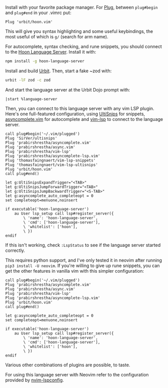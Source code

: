Install with your favorite package manager.  For
[Plug](https://github.com/junegunn/vim-plug), between `plug#begin` and
`plug#end` in your .vimrc put:

```vim
Plug 'urbit/hoon.vim'
```

This will give you syntax highlighting and some useful keybindings, the
most useful of which is `g/` (search for arm name).

For autocomplete, syntax checking, and rune snippets, you should connect
to the [Hoon Language
Server](https://github.com/urbit/hoon-language-server).  Install it
with:

```bash
npm install -g hoon-language-server
```

Install and build [Urbit](https://github.com/urbit/urbit).  Then, start
a fake ~zod with:

```bash
urbit -lF zod -c zod
```

And start the language server at the Urbit Dojo prompt with:

```
|start %language-server
```

Then, you can connect to this language server with any vim LSP plugin.
Here's one full-featured configuration, using
[UltiSnips](https://github.com/SirVer/ultisnips) for snippets,
[asyncomplete.vim](https://gitub.com/prabirshrestha/asyncomplete.vim)
for autocomplete and
[vim-lsp](https://github.com/prabirshrestha/vim-lsp) to connect to the
language server.

```vim
call plug#begin('~/.vim/plugged')
Plug 'SirVer/ultisnips'
Plug 'prabirshrestha/asyncomplete.vim'
Plug 'prabirshrestha/async.vim'
Plug 'prabirshrestha/vim-lsp'
Plug 'prabirshrestha/asyncomplete-lsp.vim'
Plug 'thomasfaingnaert/vim-lsp-snippets'
Plug 'thomasfaingnaert/vim-lsp-ultisnips'
Plug 'urbit/hoon.vim'
call plug#end()

let g:UltiSnipsExpandTrigger="<TAB>"
let g:UltiSnipsJumpForwardTrigger="<TAB>"
let g:UltiSnipsJumpBackwardTrigger="<S-TAB>"
let g:asyncomplete_auto_completeopt = 0
set completeopt=menuone,noinsert

if executable('hoon-language-server')
    au User lsp_setup call lsp#register_server({
        \ 'name': 'hoon-language-server',
        \ 'cmd': ['hoon-language-server'],
        \ 'whitelist': ['hoon'],
        \ })
endif
```

If this isn't working, check `:LspStatus` to see if the language server
started correctly.

This requires python support, and I've only tested it in neovim after
running `pip3 install -U neovim`.  If you're willing to give up rune
snippets, you can get the other features in vanilla vim with this
simpler configuration:

```vim
call plug#begin('~/.vim/plugged')
Plug 'prabirshrestha/asyncomplete.vim'
Plug 'prabirshrestha/async.vim'
Plug 'prabirshrestha/vim-lsp'
Plug 'prabirshrestha/asyncomplete-lsp.vim'
Plug 'urbit/hoon.vim'
call plug#end()

let g:asyncomplete_auto_completeopt = 0
set completeopt=menuone,noinsert

if executable('hoon-language-server')
    au User lsp_setup call lsp#register_server({
        \ 'name': 'hoon-language-server',
        \ 'cmd': ['hoon-language-server'],
        \ 'whitelist': ['hoon'],
        \ })
endif
```

Various other combinations of plugins are possible, to taste.

For using this language server with Neovim refer to the configuration provided by [nvim-lspconfig](https://github.com/neovim/nvim-lspconfig/blob/master/doc/server_configurations.md#hoon_ls).
